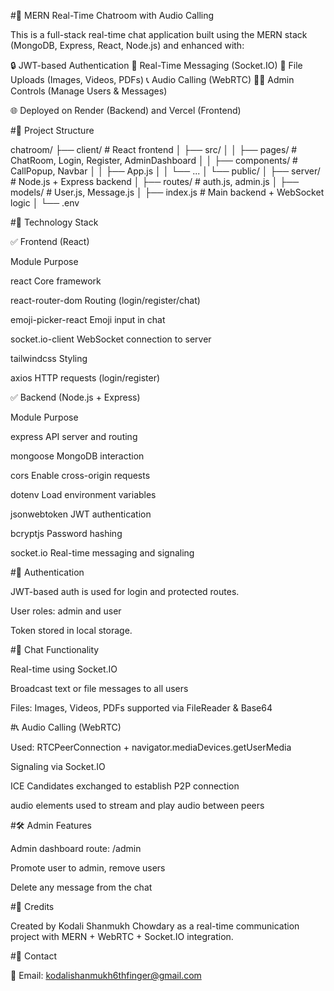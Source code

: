 #💬 MERN Real-Time Chatroom with Audio Calling

This is a full-stack real-time chat application built using the MERN stack (MongoDB, Express, React, Node.js) and enhanced with:

🔒 JWT-based Authentication
💬 Real-Time Messaging (Socket.IO)
📁 File Uploads (Images, Videos, PDFs)
📞 Audio Calling (WebRTC)
🧑‍💼 Admin Controls (Manage Users & Messages)

🌐 Deployed on Render (Backend) and Vercel (Frontend)

#📂 Project Structure

chatroom/
├── client/             # React frontend
│   ├── src/
│   │   ├── pages/      # ChatRoom, Login, Register, AdminDashboard
│   │   ├── components/ # CallPopup, Navbar
│   │   ├── App.js
│   │   └── ...
│   └── public/
│
├── server/             # Node.js + Express backend
│   ├── routes/         # auth.js, admin.js
│   ├── models/         # User.js, Message.js
│   ├── index.js        # Main backend + WebSocket logic
│   └── .env

#🧰 Technology Stack


✅ Frontend (React)

Module	Purpose

react	Core framework

react-router-dom	Routing (login/register/chat)

emoji-picker-react	Emoji input in chat

socket.io-client	WebSocket connection to server

tailwindcss	Styling

axios	HTTP requests (login/register)

✅ Backend (Node.js + Express)

Module	Purpose

express	API server and routing


mongoose	MongoDB interaction

cors	Enable cross-origin requests

dotenv	Load environment variables

jsonwebtoken	JWT authentication

bcryptjs	Password hashing

socket.io	Real-time messaging and signaling

#🔐 Authentication

JWT-based auth is used for login and protected routes.

User roles: admin and user

Token stored in local storage.

#💬 Chat Functionality

Real-time using Socket.IO

Broadcast text or file messages to all users

Files: Images, Videos, PDFs supported via FileReader & Base64

#📞 Audio Calling (WebRTC)

Used: RTCPeerConnection + navigator.mediaDevices.getUserMedia

Signaling via Socket.IO

ICE Candidates exchanged to establish P2P connection

audio elements used to stream and play audio between peers

#🛠️ Admin Features

Admin dashboard route: /admin

Promote user to admin, remove users

Delete any message from the chat


#👤 Credits

Created by Kodali Shanmukh Chowdary as a real-time communication project with MERN + WebRTC + Socket.IO integration.



#📧 Contact


📩 Email: kodalishanmukh6thfinger@gmail.com





